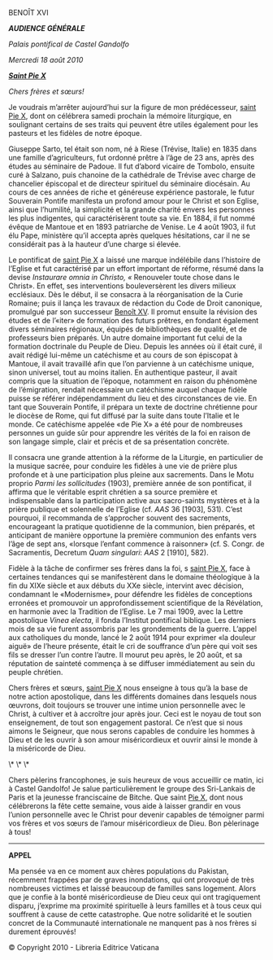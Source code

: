 BENOÎT XVI

***AUDIENCE GÉNÉRALE***

*Palais pontifical de Castel Gandolfo*

*Mercredi 18 août 2010*

***[Saint Pie X](/content/pius-x/fr.html)***

*Chers frères et sœurs!*

Je voudrais m’arrêter aujourd’hui sur la figure de mon prédécesseur, [saint Pie X](/content/pius-x/fr.html), dont on célébrera samedi prochain la mémoire liturgique, en soulignant certains de ses traits qui peuvent être utiles également pour les pasteurs et les fidèles de notre époque.

Giuseppe Sarto, tel était son nom, né à Riese (Trévise, Italie) en 1835 dans une famille d’agriculteurs, fut ordonné prêtre à l’âge de 23 ans, après des études au séminaire de Padoue. Il fut d’abord vicaire de Tombolo, ensuite curé à Salzano, puis chanoine de la cathédrale de Trévise avec charge de chancelier épiscopal et de directeur spirituel du séminaire diocésain. Au cours de ces années de riche et généreuse expérience pastorale, le futur Souverain Pontife manifesta un profond amour pour le Christ et son Eglise, ainsi que l’humilité, la simplicité et la grande charité envers les personnes les plus indigentes, qui caractérisèrent toute sa vie. En 1884, il fut nommé évêque de Mantoue et en 1893 patriarche de Venise. Le 4 août 1903, il fut élu Pape, ministère qu’il accepta après quelques hésitations, car il ne se considérait pas à la hauteur d’une charge si élevée.

Le pontificat de [saint Pie X](/content/pius-x/fr.html) a laissé une marque indélébile dans l’histoire de l’Eglise et fut caractérisé par un effort important de réforme, résumé dans la devise *Instaurare omnia in Christo, «* Renouveler toute chose dans le Christ». En effet, ses interventions bouleversèrent les divers milieux ecclésiaux. Dès le début, il se consacra à la réorganisation de la Curie Romaine; puis il lança les travaux de rédaction du Code de Droit canonique, promulgué par son successeur [Benoît XV](/content/benedict-xv/fr.html). Il promut ensuite la révision des études et de l’«iter» de formation des futurs prêtres, en fondant également divers séminaires régionaux, équipés de bibliothèques de qualité, et de professeurs bien préparés. Un autre domaine important fut celui de la formation doctrinale du Peuple de Dieu. Depuis les années où il était curé, il avait rédigé lui-même un catéchisme et au cours de son épiscopat à Mantoue, il avait travaillé afin que l’on parvienne à un catéchisme unique, sinon universel, tout au moins italien. En authentique pasteur, il avait compris que la situation de l’époque, notamment en raison du phénomène de l’émigration, rendait nécessaire un catéchisme auquel chaque fidèle puisse se référer indépendamment du lieu et des circonstances de vie. En tant que Souverain Pontife, il prépara un texte de doctrine chrétienne pour le diocèse de Rome, qui fut diffusé par la suite dans toute l’Italie et le monde. Ce catéchisme appelée «de Pie X» a été pour de nombreuses personnes un guide sûr pour apprendre les vérités de la foi en raison de son langage simple, clair et précis et de sa présentation concrète.

Il consacra une grande attention à la réforme de la Liturgie, en particulier de la musique sacrée, pour conduire les fidèles à une vie de prière plus profonde et à une participation plus pleine aux sacrements. Dans le Motu proprio *Parmi les sollicitudes* (1903), première année de son pontificat, il affirma que le véritable esprit chrétien a sa source première et indispensable dans la participation active aux sacro-saints mystères et à la prière publique et solennelle de l’Eglise (cf. *AAS* 36 \[1903\], 531). C’est pourquoi, il recommanda de s’approcher souvent des sacrements, encourageant la pratique quotidienne de la communion, bien préparés, et anticipant de manière opportune la première communion des enfants vers l’âge de sept ans, «lorsque l’enfant commence à raisonner» (cf. S. Congr. de Sacramentis, Decretum *Quam singulari*: *AAS* 2 \[1910\], 582).

Fidèle à la tâche de confirmer ses frères dans la foi, s [saint Pie X](/content/pius-x/fr.html), face à certaines tendances qui se manifestèrent dans le domaine théologique à la fin du XIXe siècle et aux débuts du XXe siècle, intervint avec décision, condamnant le «Modernisme», pour défendre les fidèles de conceptions erronées et promouvoir un approfondissement scientifique de la Révélation, en harmonie avec la Tradition de l’Eglise. Le 7 mai 1909, avec la Lettre apostolique *Vinea electa*, il fonda l’Institut pontifical biblique. Les derniers mois de sa vie furent assombris par les grondements de la guerre. L’appel aux catholiques du monde, lancé le 2 août 1914 pour exprimer «la douleur aiguë» de l’heure présente, était le cri de souffrance d’un père qui voit ses fils se dresser l’un contre l’autre. Il mourut peu après, le 20 août, et sa réputation de sainteté commença à se diffuser immédiatement au sein du peuple chrétien.

Chers frères et sœurs, [saint Pie X](/content/pius-x/fr.html) nous enseigne à tous qu’à la base de notre action apostolique, dans les différents domaines dans lesquels nous œuvrons, doit toujours se trouver une intime union personnelle avec le Christ, à cultiver et à accroître jour après jour. Ceci est le noyau de tout son enseignement, de tout son engagement pastoral. Ce n’est que si nous aimons le Seigneur, que nous serons capables de conduire les hommes à Dieu et de les ouvrir à son amour miséricordieux et ouvrir ainsi le monde à la miséricorde de Dieu.

\\* \\* \\*

Chers pèlerins francophones, je suis heureux de vous accueillir ce matin, ici à Castel Gandolfo! Je salue particulièrement le groupe des Sri-Lankais de Paris et la jeunesse franciscaine de Bitche. Que saint [Pie X](/content/pius-x/fr.html), dont nous célébrerons la fête cette semaine, vous aide à laisser grandir en vous l’union personnelle avec le Christ pour devenir capables de témoigner parmi vos frères et vos sœurs de l’amour miséricordieux de Dieu. Bon pèlerinage à tous!

* * *

**APPEL**

Ma pensée va en ce moment aux chères populations du Pakistan, récemment frappées par de graves inondations, qui ont provoqué de très nombreuses victimes et laissé beaucoup de familles sans logement. Alors que je confie à la bonté miséricordieuse de Dieu ceux qui ont tragiquement disparu, j’exprime ma proximité spirituelle à leurs familles et à tous ceux qui souffrent à cause de cette catastrophe. Que notre solidarité et le soutien concret de la Communauté internationale ne manquent pas à nos frères si durement éprouvés!

© Copyright 2010 - Libreria Editrice Vaticana